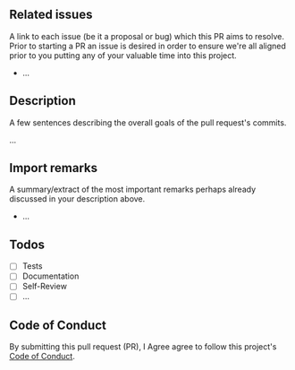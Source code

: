 ## Related issues

A link to each issue (be it a proposal or bug) which this PR aims to resolve.
Prior to starting a PR an issue is desired in order to ensure we're all aligned
prior to you putting any of your valuable time into this project.

* ...

## Description

A few sentences describing the overall goals of the pull request's commits.

...

## Import remarks

A summary/extract of the most important remarks perhaps already
discussed in your description above.

* ...

## Todos

- [ ] Tests
- [ ] Documentation
- [ ] Self-Review
- [ ] ...

## Code of Conduct

By submitting this pull request (PR), I Agree agree to follow this project's
[Code of Conduct](https://github.com/OTA-Insight/tokio-task-manager/blob/main/CODE_OF_CONDUCT.md).
